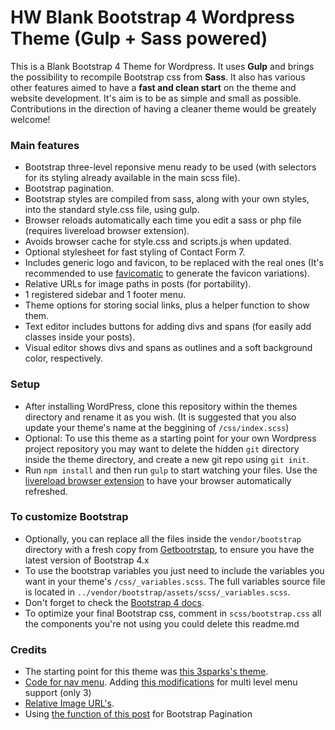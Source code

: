 # HW Blank Bootstrap 4 Wordpress Theme (Gulp + Sass powered)

This is a Blank Bootstrap 4 Theme for Wordpress. It uses **Gulp** and brings the possibility to recompile Bootstrap css from **Sass**. It also has various other features aimed to have a **fast and clean start** on the theme and website development. It's aim is to be as simple and small as possible. Contributions in the direction of having a cleaner theme would be greately welcome!

### Main features
* Bootstrap three-level reponsive menu ready to be used (with selectors for its styling already available in the main scss file).
* Bootstrap pagination.
* Bootstrap styles are compiled from sass, along with your own styles, into the standard style.css file, using gulp.
* Browser reloads automatically each time you edit a sass or php file (requires livereload browser extension).
* Avoids browser cache for style.css and scripts.js when updated.
* Optional stylesheet for fast styling of Contact Form 7.
* Includes generic logo and favicon, to be replaced with the real ones (It's recommended to use [favicomatic](http://www.favicomatic.com/) to generate the favicon variations).
* Relative URLs for image paths in posts (for portability).
* 1 registered sidebar and 1 footer menu.
* Theme options for storing social links, plus a helper function to show them.
* Text editor includes buttons for adding divs and spans (for easily add classes inside your posts).
* Visual editor shows divs and spans as outlines and a soft background color, respectively.

### Setup
* After installing WordPress, clone this repository within the themes directory and rename it as you wish. (It is suggested that you also update your theme's name at the beggining of `/css/index.scss`)
* Optional: To use this theme as a starting point for your own Wordpress project repository you may want to delete the hidden `git` directory inside the theme directory, and create a new git repo using `git init`.
* Run `npm install` and then run `gulp` to start watching your files. Use the [livereload browser extension](http://livereload.com/extensions/) to have your browser automatically refreshed.

### To customize Bootstrap
* Optionally, you can replace all the files inside the `vendor/bootstrap` directory with a fresh copy from [Getbootrstap](https://getbootstrap.com/), to ensure you have the latest version of Bootstrap 4.x
* To use the bootstrap variables you just need to include the variables you want in your theme's `/css/_variables.scss`. The full variables source file is located in `../vendor/bootstrap/assets/scss/_variables.scss`.
* Don't forget to check the [Bootstrap 4 docs](https://getbootstrap.com/docs/4.1/getting-started/introduction/).
* To optimize your final Bootstrap css, comment in `scss/bootstrap.css` all the components you're not using you could delete this readme.md

### Credits
* The starting point for this theme was [this 3sparks's theme](https://github.com/sebastienb/Bootstrap-3-blank-wordpress-theme). 
* [Code for nav menu](https://github.com/jprieton/wp-bootstrap4-navwalker).
Adding [this modifications](https://github.com/jprieton/wp-bootstrap4-navwalker/issues/5) for multi level menu support (only 3) 
* [Relative Image URL's](http://scottwernerdesign.com/plugins/relative-image-urls).
* Using [the function of this post](http://fellowtuts.com/twitter-bootstrap/wordpress-pagination-bootstrap-4-style/)
for Bootstrap Pagination